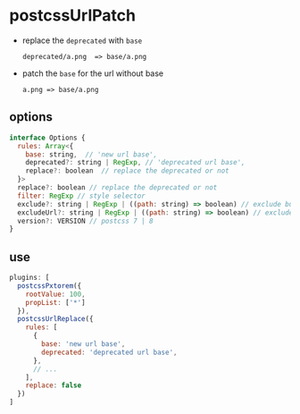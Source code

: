 # postcssUrlPatch

- replace the `deprecated` with `base`

      deprecated/a.png  => base/a.png

- patch the `base` for the url without base

      a.png => base/a.png

## options
```javascript
interface Options {
  rules: Array<{
    base: string,  // 'new url base',
    deprecated?: string | RegExp, // 'deprecated url base',
    replace?: boolean  // replace the deprecated or not 
  }>
  replace?: boolean // replace the deprecated or not
  filter: RegExp // style selector
  exclude?: string | RegExp | ((path: string) => boolean) // exclude build dir, with default value /node_modules/i
  excludeUrl?: string | RegExp | ((path: string) => boolean) // exclude url value, with default value /assets/i,
  version?: VERSION // postcss 7 | 8
}
```

## use
```javascript
plugins: [
  postcssPxtorem({
    rootValue: 100,
    propList: ['*']
  }),
  postcssUrlReplace({
    rules: [
      {
        base: 'new url base',
        deprecated: 'deprecated url base',
      },
      // ...
    ],
    replace: false
  })
]
```

